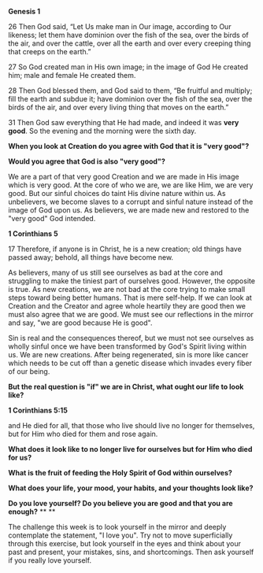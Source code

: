 **Genesis 1**

26 Then God said, “Let Us make man in Our image, according to Our likeness; let them have dominion over the fish of the sea, over the birds of the air, and over the cattle, over all the earth and over every creeping thing that creeps on the earth.”

27 So God created man in His own image; in the image of God He created him; male and female He created them.

28 Then God blessed them, and God said to them, “Be fruitful and multiply; fill the earth and subdue it; have dominion over the fish of the sea, over the birds of the air, and over every living thing that moves on the earth.”

31 Then God saw everything that He had made, and indeed it was **very good**. So the evening and the morning were the sixth day.

**When you look at Creation do you agree with God that it is "very good"?**

**Would you agree that God is also "very good"?**

We are a part of that very good Creation and we are made in His image which is very good. At the core of who we are, we are like Him, we are very good. But our sinful choices do taint His divine nature within us. As unbelievers, we become slaves to a corrupt and sinful nature instead of the image of God upon us. As believers, we are made new and restored to the "very good" God intended.

**1 Corinthians 5**

17 Therefore, if anyone is in Christ, he is a new creation; old things have passed away; behold, all things have become new.

As believers, many of us still see ourselves as bad at the core and struggling to make the tiniest part of ourselves good. However, the opposite is true. As new creations, we are not bad at the core trying to make small steps toward being better humans. That is mere self-help. If we can look at Creation and the Creator and agree whole heartily they are good then we must also agree that we are good. We must see our reflections in the mirror and say, "we are good because He is good".

Sin is real and the consequences thereof, but we must not see ourselves as wholly sinful once we have been transformed by God's Spirit living within us. We are new creations. After being regenerated, sin is more like cancer which needs to be cut off than a genetic disease which invades every fiber of our being.

**But the real question is "if" we are in Christ, what ought our life to look like?**

**1 Corinthians 5:15**

and He died for all, that those who live should live no longer for themselves, but for Him who died for them and rose again.

**What does it look like to no longer live for ourselves but for Him who died for us?**

**What is the fruit of feeding the Holy Spirit of God within ourselves?**

**What does your life, your mood, your habits, and your thoughts look like?**

**Do you love yourself? Do you believe you are good and that you are enough?**
**
**

The challenge this week is to look yourself in the mirror and deeply contemplate the statement, "I love you". Try not to move superficially through this exercise, but look yourself in the eyes and think about your past and present, your mistakes, sins, and shortcomings. Then ask yourself if you really love yourself.